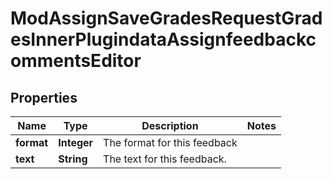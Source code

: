 

# ModAssignSaveGradesRequestGradesInnerPlugindataAssignfeedbackcommentsEditor


## Properties

| Name | Type | Description | Notes |
|------------ | ------------- | ------------- | -------------|
|**format** | **Integer** | The format for this feedback |  |
|**text** | **String** | The text for this feedback. |  |



